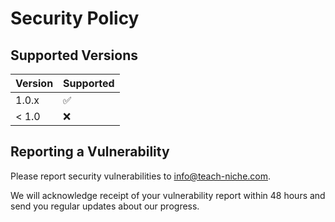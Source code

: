 # Security Policy

## Supported Versions

| Version | Supported          |
| ------- | ------------------ |
| 1.0.x   | :white_check_mark: |
| < 1.0   | :x:                |

## Reporting a Vulnerability

Please report security vulnerabilities to info@teach-niche.com.

We will acknowledge receipt of your vulnerability report within 48 hours and send you regular updates about our progress.
